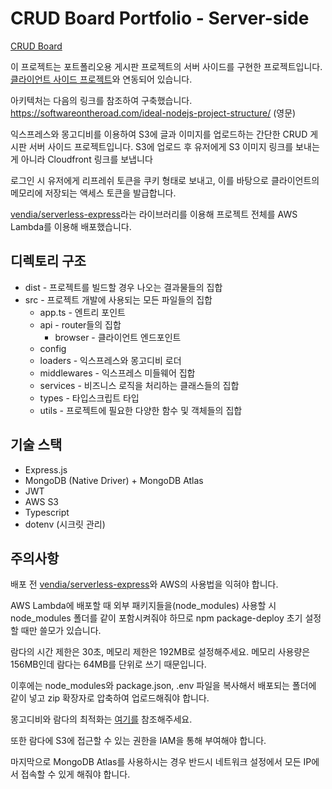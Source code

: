 # CRUD Board Portfolio - Server-side

[CRUD Board](https://www.simplecrudboard.click)

이 프로젝트는 포트폴리오용 게시판 프로젝트의 서버 사이드를 구현한 프로젝트입니다.
[클라이언트 사이드 프로젝트](https://github.com/Kang-Jh/CRUD-board-client-side-portfolio-KR)와 연동되어 있습니다.

아키텍처는 다음의 링크를 참조하여 구축했습니다.
https://softwareontheroad.com/ideal-nodejs-project-structure/ (영문)

익스프레스와 몽고디비를 이용하여 S3에 글과 이미지를 업로드하는 간단한 CRUD 게시판 서버 사이드 프로젝트입니다.
S3에 업로드 후 유저에게 S3 이미지 링크를 보내는게 아니라 Cloudfront 링크를 보냅니다

로그인 시 유저에게 리프레쉬 토큰을 쿠키 형태로 보내고, 이를 바탕으로 클라이언트의 메모리에 저장되는 액세스 토큰을 발급합니다.

[vendia/serverless-express](https://github.com/vendia/serverless-express)라는 라이브러리를 이용해 프로젝트 전체를 AWS Lambda를 이용해 배포했습니다.

## 디렉토리 구조

- dist - 프로젝트를 빌드할 경우 나오는 결과물들의 집합
- src - 프로젝트 개발에 사용되는 모든 파일들의 집합
  - app.ts - 엔트리 포인트
  - api - router들의 집합
    - browser - 클라이언트 엔드포인트
  - config
  - loaders - 익스프레스와 몽고디비 로더
  - middlewares - 익스프레스 미들웨어 집합
  - services - 비즈니스 로직을 처리하는 클래스들의 집합
  - types - 타입스크립트 타입
  - utils - 프로젝트에 필요한 다양한 함수 및 객체들의 집합

## 기술 스택

- Express.js
- MongoDB (Native Driver) + MongoDB Atlas
- JWT
- AWS S3
- Typescript
- dotenv (시크릿 관리)

## 주의사항

배포 전 [vendia/serverless-express](https://github.com/vendia/serverless-express)와 AWS의 사용법을 익혀야 합니다.

AWS Lambda에 배포할 때 외부 패키지들을(node_modules) 사용할 시 node_modules 폴더를 같이 포함시켜줘야 하므로 npm package-deploy 초기 설정할 때만 쓸모가 있습니다.

람다의 시간 제한은 30초, 메모리 제한은 192MB로 설정해주세요. 메모리 사용량은 156MB인데 람다는 64MB를 단위로 쓰기 때문입니다.

이후에는 node_modules와 package.json, .env 파일을 복사해서 배포되는 폴더에 같이 넣고 zip 확장자로 압축하여 업로드해줘야 합니다.

몽고디비와 람다의 최적화는 [여기를](https://docs.atlas.mongodb.com/best-practices-connecting-to-aws-lambda) 참조해주세요.

또한 람다에 S3에 접근할 수 있는 권한을 IAM을 통해 부여해야 합니다.

마지막으로 MongoDB Atlas를 사용하시는 경우 반드시 네트워크 설정에서 모든 IP에서 접속할 수 있게 해줘야 합니다.
